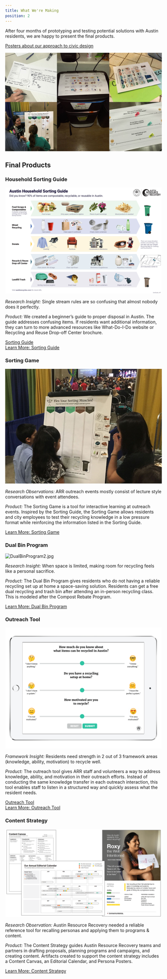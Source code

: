 ```yaml
---
title: What We're Making
position: 2
---
```

After four months of prototyping and testing potential solutions with Austin residents, we are happy to present the final products.

[Posters about our approach to civic design](https://drive.google.com/file/d/0B5EhpaXrJI6hT0RVajZfR0k4SEk/view?usp=sharing)

![FinalProductsCollage.jpg](/assets/img/projects/zero-waste/FinalProductsCollage.jpg)

## Final Products

### Household Sorting Guide

![SortGuide_FinalPoster.jpg](/assets/img/projects/zero-waste/SortGuide_FinalPoster.jpg)

*Research Insight:* Single stream rules are so confusing that almost nobody does it perfectly.

*Product:* We created a beginner’s guide to proper disposal in Austin. The guide addresses confusing items. If residents want additional information, they can turn to more advanced resources like What-Do-I-Do website or Recycling and Reuse Drop-off Center brochure.

[Sorting Guide](https://drive.google.com/file/d/0B1h7yUJL74THS3JQVm5GYm9HSkE/view?usp=sharing)\
[Learn More: Sorting Guide](https://drive.google.com/file/d/0B1h7yUJL74THaUNKQnhNUndvRVk/view?usp=sharing)

### Sorting Game

![SortingGame2.jpg](/assets/img/projects/zero-waste/SortingGame2.jpg)

*Research Observations:* ARR outreach events mostly consist of lecture style conversations with event attendees.

*Product:* The Sorting Game is a tool for interactive learning at outreach events. Inspired by the Sorting Guide, the Sorting Game allows residents and city employees to test their recycling knowledge in a low pressure format while reinforcing the information listed in the Sorting Guide.

[Learn More: Sorting Game](https://drive.google.com/file/d/0B5EhpaXrJI6hSUxydWl6VHI4LXM/view?usp=sharing)

### Dual Bin Program

![DualBinProgram2.jpg](/assets/img/projects/zero-waste/DualBinProgram2.jpg)

*Research Insight:* When space is limited, making room for recycling feels like a personal sacrifice.

*Product:* The Dual Bin Program gives residents who do not having a reliable recycling set up at home a space-saving solution. Residents can get a free dual recycling and trash bin after attending an in-person recycling class. This is modeled after the Compost Rebate Program.

[Learn More: Dual Bin Program](https://drive.google.com/file/d/0B5EhpaXrJI6hNVB6RE9CeXY0N2c/view?usp=sharing)

### Outreach Tool

![OutreachTool Digital with iPad.png](/assets/img/projects/zero-waste/OutreachTool%20Digital%20with%20iPad.png)

*Framework Insight:* Residents need strength in 2 out of 3 framework areas (knowledge, ability, motivation) to recycle well.

*Product:* The outreach tool gives ARR staff and volunteers a way to address knowledge, ability, and motivation in their outreach efforts. Instead of conducting the same knowledge transfer in each outreach interaction, this tool enables staff to listen in a structured way and quickly assess what the resident needs.

[Outreach Tool](https://cityofaustin.github.io/arr-outreach-tool/)\
[Learn More: Outreach Tool](https://drive.google.com/file/d/0B5EhpaXrJI6hazltNHo3ZEdvMFE/view?usp=sharing)

### Content Strategy

![ContentStrategyAssets.png](/assets/img/projects/zero-waste/ContentStrategyAssets.png)

*Research Observation:* Austin Resource Recovery needed a reliable reference tool for recalling personas and applying them to programs & content.

*Product:* The Content Strategy guides Austin Resource Recovery teams and partners in drafting proposals, planning programs and campaigns, and creating content. Artifacts created to support the content strategy includes a Content Canvas, an Editorial Calendar, and Persona Posters.

[Learn More: Content Strategy](https://drive.google.com/file/d/0B5EhpaXrJI6hS1E3VDg0bWRqMmc/view?usp=sharing)
